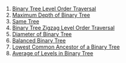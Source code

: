 1) [Binary Tree Level Order Traversal](https://leetcode.com/problems/binary-tree-level-order-traversal/)
2) [Maximum Depth of Binary Tree](https://leetcode.com/problems/maximum-depth-of-binary-tree/)
3) [Same Tree](https://leetcode.com/problems/same-tree/)
4) [Binary Tree Zigzag Level Order Traversal](https://leetcode.com/problems/binary-tree-zigzag-level-order-traversal/)
5) [Diameter of Binary Tree](https://leetcode.com/problems/diameter-of-binary-tree/)
6) [Balanced Binary Tree](https://leetcode.com/problems/balanced-binary-tree/)
7) [Lowest Common Ancestor of a Binary Tree](https://leetcode.com/problems/lowest-common-ancestor-of-a-binary-tree/)
8) [Average of Levels in Binary Tree](https://leetcode.com/problems/average-of-levels-in-binary-tree/)
